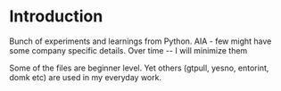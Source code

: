 Introduction
============

Bunch of experiments and learnings from Python. AIA - few might have some company specific details. Over time -- I will minimize them 

Some of the files are beginner level. Yet others (gtpull, yesno, entorint, domk etc) are used in my everyday work. 

